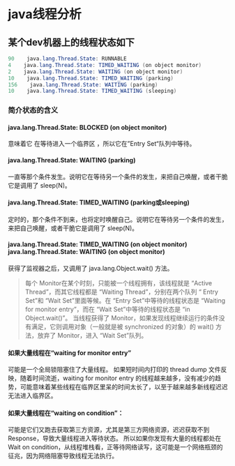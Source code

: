 # java线程分析

## 某个dev机器上的线程状态如下

```java
90    java.lang.Thread.State: RUNNABLE
4    java.lang.Thread.State: TIMED_WAITING (on object monitor)
2    java.lang.Thread.State: WAITING (on object monitor)
10    java.lang.Thread.State: TIMED_WAITING (parking)
156    java.lang.Thread.State: WAITING (parking)
10    java.lang.Thread.State: TIMED_WAITING (sleeping)

```

### 简介状态的含义

#### java.lang.Thread.State: BLOCKED (on object monitor)

意味着它 在等待进入一个临界区 ，所以它在”Entry Set“队列中等待。

#### java.lang.Thread.State: WAITING (parking)

一直等那个条件发生。说明它在等待另一个条件的发生，来把自己唤醒，或者干脆它是调用了 sleep(N)。

#### java.lang.Thread.State: TIMED_WAITING (parking或sleeping)

定时的，那个条件不到来，也将定时唤醒自己。说明它在等待另一个条件的发生，来把自己唤醒，或者干脆它是调用了 sleep(N)。

#### java.lang.Thread.State: TIMED_WAITING (on object monitor) java.lang.Thread.State: WAITING (on object monitor)

获得了监视器之后，又调用了 java.lang.Object.wait() 方法。

> 每个 Monitor在某个时刻，只能被一个线程拥有，该线程就是 “Active Thread”，而其它线程都是 “Waiting Thread”，分别在两个队列 “ Entry Set”和 “Wait Set”里面等候。在 “Entry Set”中等待的线程状态是 “Waiting for monitor entry”，而在 “Wait Set”中等待的线程状态是 “in Object.wait()”。
当线程获得了 Monitor，如果发现线程继续运行的条件没有满足，它则调用对象（一般就是被 synchronized 的对象）的 wait() 方法，放弃了 Monitor，进入 “Wait Set”队列。

#### 如果大量线程在“waiting for monitor entry”

可能是一个全局锁阻塞住了大量线程。
如果短时间内打印的 thread dump 文件反映，随着时间流逝，waiting for monitor entry 的线程越来越多，没有减少的趋势，可能意味着某些线程在临界区里呆的时间太长了，以至于越来越多新线程迟迟无法进入临界区。

#### 如果大量线程在“waiting on condition”：

可能是它们又跑去获取第三方资源，尤其是第三方网络资源，迟迟获取不到Response，导致大量线程进入等待状态。
所以如果你发现有大量的线程都处在 Wait on condition，从线程堆栈看，正等待网络读写，这可能是一个网络瓶颈的征兆，因为网络阻塞导致线程无法执行。